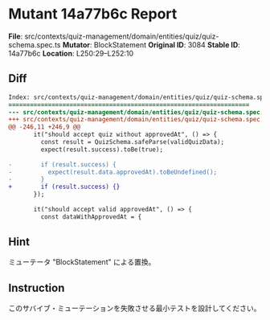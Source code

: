 # Mutant 14a77b6c Report

**File**: src/contexts/quiz-management/domain/entities/quiz/quiz-schema.spec.ts
**Mutator**: BlockStatement
**Original ID**: 3084
**Stable ID**: 14a77b6c
**Location**: L250:29–L252:10

## Diff

```diff
Index: src/contexts/quiz-management/domain/entities/quiz/quiz-schema.spec.ts
===================================================================
--- src/contexts/quiz-management/domain/entities/quiz/quiz-schema.spec.ts	original
+++ src/contexts/quiz-management/domain/entities/quiz/quiz-schema.spec.ts	mutated #3084
@@ -246,11 +246,9 @@
       it("should accept quiz without approvedAt", () => {
         const result = QuizSchema.safeParse(validQuizData);
         expect(result.success).toBe(true);
 
-        if (result.success) {
-          expect(result.data.approvedAt).toBeUndefined();
-        }
+        if (result.success) {}
       });
 
       it("should accept valid approvedAt", () => {
         const dataWithApprovedAt = {
```

## Hint

ミューテータ "BlockStatement" による置換。

## Instruction

このサバイブ・ミューテーションを失敗させる最小テストを設計してください。
